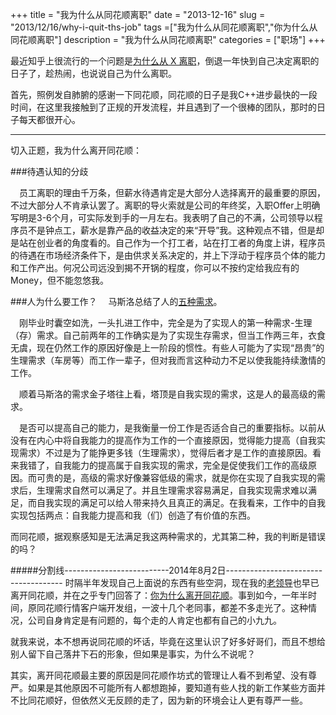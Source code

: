 +++
title = "我为什么从同花顺离职"
date = "2013-12-16"
slug = "2013/12/16/why-i-quit-ths-job"
tags =["我为什么从同花顺离职","你为什么从同花顺离职"]
description = "我为什么从同花顺离职"
categories = ["职场"]
+++

  最近知乎上很流行的一个问题是[为什么从 X 离职][1]，倒退一年快到自己决定离职的日子了，趁热闹，也说说自己为什么离职。

  首先，照例发自肺腑的感谢一下同花顺，同花顺的日子是我C++进步最快的一段时间，在这里我接触到了正规的开发流程，并且遇到了一个很棒的团队，那时的日子每天都很开心。

--------------------------------------------------------------------------------------------------------------------------------------------

  切入正题，我为什么离开同花顺：

###待遇认知的分歧

　员工离职的理由千万条，但薪水待遇肯定是大部分人选择离开的最重要的原因，不过大部分人不肯承认罢了。离职的导火索就是公司的年终奖，入职Offer上明确写明是3-6个月，可实际发到手的一月左右。我表明了自己的不满，公司领导以程序员不是钟点工，薪水是靠产品的收益决定的来“开导”我。这种观点不错，但是却是站在创业者的角度看的。自己作为一个打工者，站在打工者的角度上讲，程序员的待遇在市场经济条件下，是由供求关系决定的，并上下浮动于程序员个体的能力和工作产出。何况公司远没到揭不开锅的程度，你可以不按约定给我应有的Money，但不能忽悠我。

###人为什么要工作？
　马斯洛总结了人的[五种需求][2]。

　刚毕业时囊空如洗，一头扎进工作中，完全是为了实现人的第一种需求-生理（存）需求。自己前两年的工作确实是为了实现生存需求，但当工作两三年，衣食无虞，现在仍然工作的原因好像是上一阶段的惯性。有些人可能为了实现“昂贵”的生理需求（车房等）而工作一辈子，但对我而言这种动力不足以使我能持续激情的工作。

　顺着马斯洛的需求金子塔往上看，塔顶是自我实现的需求，这是人的最高级的需求。

　是否可以提高自己的能力，是我衡量一份工作是否适合自己的重要指标。以前从没有在内心中将自我能力的提高作为工作的一个直接原因，觉得能力提高（自我实现需求）不过是为了能挣更多钱（生理需求），觉得后者才是工作的直接原因。看来我错了，自我能力的提高属于自我实现的需求，完全是促使我们工作的高级原因。而可贵的是，高级的需求好像兼容低级的需求，就是你在实现了自我实现的需求后，生理需求自然可以满足了。并且生理需求容易满足，自我实现需求难以满足，而自我实现的满足可以给人带来持久且真正的满足。在我看来，工作中的自我实现包括两点：自我能力提高和我（们）创造了有价值的东西。

  而同花顺，据观察感知是无法满足我这两种需求的，尤其第二种，我的判断是错误的吗？
  
#####分割线--------------------------2014年8月2日-------------------------------------
时隔半年发现自己上面说的东西有些空洞，现在我的[老领导][4]也早已离开同花顺，并在之乎专门回答了：[你为什么离开同花顺][3]。事到如今，一年半时间，原同花顺行情客户端开发组，一波十几个老同事，都差不多走光了。这种情况，公司自身肯定是有问题的，每个走的人肯定也都有自己的小九九。

就我来说，本不想再说同花顺的坏话，毕竟在这里认识了好多好哥们，而且不想给别人留下自己落井下石的形象，但如果是事实，为什么不说呢？

其实，离开同花顺最主要的原因是同花顺作坊式的管理让人看不到希望、没有尊严。如果是其他原因不可能所有人都想跑掉，要知道有些人找的新工作某些方面并不比同花顺好，但依然义无反顾的走了，因为新的环境会让人更有尊严一些。


[1]: http://www.zhihu.com/topic/19909711
[2]: http://en.wikipedia.org/wiki/Maslow's_hierarchy_of_needs
[3]: http://www.zhihu.com/question/22086638
[4]: http://weibo.com/wpcockroach
